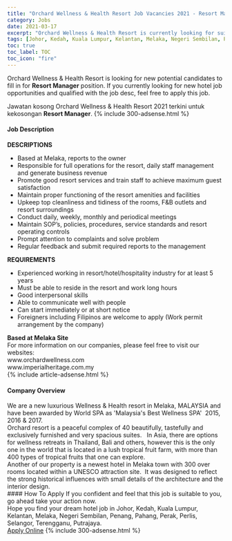 ```yaml
---
title: "Orchard Wellness & Health Resort Job Vacancies 2021 - Resort Manager" 
category: Jobs 
date: 2021-03-17 
excerpt: "Orchard Wellness & Health Resort is currently looking for suitable person to fill in the Resort Manager which positioned at Johor, Kedah, Kuala Lumpur, Kelantan, Melaka, Negeri Sembilan, Penang, Pahang, Perak, Perlis, Selangor, Terengganu, Putrajaya" 
tags: [Johor, Kedah, Kuala Lumpur, Kelantan, Melaka, Negeri Sembilan, Penang, Pahang, Perak, Perlis, Selangor, Terengganu, Putrajaya] 
toc: true 
toc_label: TOC 
toc_icon: "fire" 
--- 
```


<p>Orchard Wellness & Health Resort is looking for new potential candidates to fill in for <b>Resort Manager</b> position. If you currently looking for new hotel job opportunities and qualified with the job desc, feel free to apply this job.
</p>Jawatan kosong Orchard Wellness & Health Resort 2021 terkini untuk kekosongan <b>Resort Manager</b>. 
{% include 300-adsense.html %} 
<div><div><h4>Job Description</h4></div><div><div><span><div><div><strong>DESCRIPTIONS</strong></div><ul><li>Based at Melaka, reports to the owner</li><li>Responsible for full operations for the resort, daily staff management and generate business revenue</li><li>Promote good resort services and train staff to achieve maximum guest satisfaction</li><li>Maintain proper functioning of the resort amenities and facilities</li><li>Upkeep top cleanliness and tidiness of the rooms, F&amp;B outlets and resort surroundings</li><li>Conduct daily, weekly, monthly and periodical meetings</li><li>Maintain SOP&#8217;s, policies, procedures, service standards and resort operating controls</li><li>Prompt attention to complaints and solve problem</li><li>Regular feedback and submit required reports to the management</li></ul><div><strong>REQUIREMENTS</strong></div><ul><li>Experienced working in resort/hotel/hospitality industry for at least 5 years</li><li>Must be able to reside in the resort and work long hours</li><li>Good interpersonal skills</li><li>Able to communicate well with people</li><li>Can start immediately or at short notice</li><li>Foreigners including Filipinos are welcome to apply (Work permit arrangement by the company)</li></ul><div><strong>Based at Melaka Site</strong></div><div>For more information on our companies, please feel free to visit our websites:</div><div>www.orchardwellness.com</div><div>www.imperialheritage.com.my</div></div></span></div></div></div> 
{% include article-adsense.html %} 
<div><div><h4>Company Overview</h4></div><div><div><span><div><div>
	We are a new luxurious Wellness &amp; Health resort in Melaka, MALAYSIA and have been awarded by World SPA as 'Malaysia's Best Wellness SPA'&#160; 2015, 2016 &amp; 2017.</div>
<div>
	Orchard resort is a peaceful complex of 40 beautifully, tastefully and exclusively furnished and very spacious suites.&#160;&#160; In Asia, there are options for wellness retreats in Thailand, Bali and others, however this is the only one in the world that is located in a lush tropical fruit farm, with more than 400 types of tropical fruits that one can explore.</div>
<div>
<div>
		Another of our property is a newest hotel in Melaka town with 300 over rooms located within a UNESCO attraction site.&#160; It was designed to reflect the strong historical influences with small details of the architecture and the interior design.</div>
</div></div></span></div></div></div> 
#### How To Apply 
If you confident and feel that this job is suitable to you, go ahead take your action now. <br/> 
Hope you find your dream hotel job in Johor, Kedah, Kuala Lumpur, Kelantan, Melaka, Negeri Sembilan, Penang, Pahang, Perak, Perlis, Selangor, Terengganu, Putrajaya. <br/> 
<a href="https://www.jobstreet.com.my/en/job/resort-manager-4497268?jobId=jobstreet-my-job-4497268" class="btn btn--info" target="_blank" rel="nofollow noopenner">Apply Online</a> 
{% include 300-adsense.html %} 